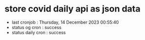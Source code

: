 # store covid daily api as json data

- last cronjob : Thursday, 14 December 2023 00:55:40
- status og cron : success
- status daily cron : success
      
      